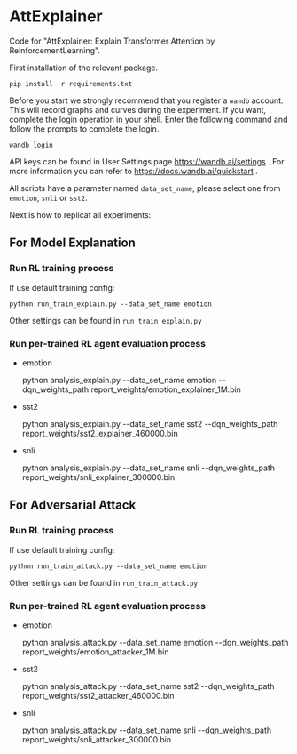# AttExplainer

Code for "AttExplainer: Explain Transformer Attention by ReinforcementLearning".

First installation of the relevant package.

    pip install -r requirements.txt

Before you start we strongly recommend that you register a `wandb` account.
This will record graphs and curves during the experiment.
If you want, complete the login operation in your shell. Enter the following command and follow the prompts to complete the login.

    wandb login

API keys can be found in User Settings page https://wandb.ai/settings .
For more information you can refer to https://docs.wandb.ai/quickstart .

All scripts have a parameter named `data_set_name`, please select one from `emotion`, `snli` or `sst2`.

Next is how to replicat all experiments:
## For Model Explanation
### Run RL training process

If use default training config:

    python run_train_explain.py --data_set_name emotion

Other settings can be found in `run_train_explain.py`

### Run per-trained RL agent evaluation process

- emotion

    python analysis_explain.py --data_set_name emotion --dqn_weights_path report_weights/emotion_explainer_1M.bin

- sst2

    python analysis_explain.py --data_set_name sst2 --dqn_weights_path report_weights/sst2_explainer_460000.bin

- snli

    python analysis_explain.py --data_set_name snli --dqn_weights_path report_weights/snli_explainer_300000.bin
    
## For Adversarial Attack
### Run RL training process

If use default training config:

    python run_train_attack.py --data_set_name emotion

Other settings can be found in `run_train_attack.py`

### Run per-trained RL agent evaluation process

- emotion

    python analysis_attack.py --data_set_name emotion --dqn_weights_path report_weights/emotion_attacker_1M.bin

- sst2

    python analysis_attack.py --data_set_name sst2 --dqn_weights_path report_weights/sst2_attacker_460000.bin

- snli

    python analysis_attack.py --data_set_name snli --dqn_weights_path report_weights/snli_attacker_300000.bin